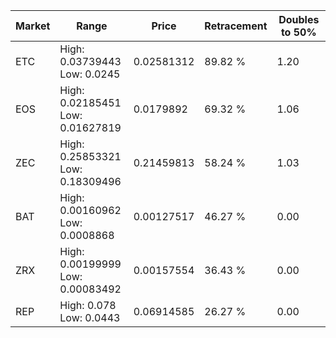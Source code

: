 | Market | Range | Price| Retracement | Doubles to 50% |
| --- | --- | --- | --- | --- |
| ETC | High: 0.03739443<br />Low: 0.0245 | 0.02581312 | 89.82 % | 1.20 |
| EOS | High: 0.02185451<br />Low: 0.01627819 | 0.0179892 | 69.32 % | 1.06 |
| ZEC | High: 0.25853321<br />Low: 0.18309496 | 0.21459813 | 58.24 % | 1.03 |
| BAT | High: 0.00160962<br />Low: 0.0008868 | 0.00127517 | 46.27 % | 0.00 |
| ZRX | High: 0.00199999<br />Low: 0.00083492 | 0.00157554 | 36.43 % | 0.00 |
| REP | High: 0.078<br />Low: 0.0443 | 0.06914585 | 26.27 % | 0.00 |
